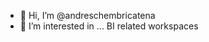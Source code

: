- 👋 Hi, I’m @andreschembricatena
- 👀 I’m interested in ... BI related workspaces

<!---
andreschembricatena/andreschembricatena is a ✨ special ✨ repository because its `README.md` (this file) appears on your GitHub profile.
You can click the Preview link to take a look at your changes.
--->
